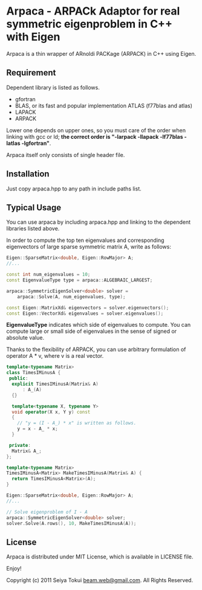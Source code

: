 Arpaca - ARPACk Adaptor for real symmetric eigenproblem in C++ with Eigen
=========================================================================

Arpaca is a thin wrapper of ARnoldi PACKage (ARPACK) in C++ using Eigen.

Requirement
-----------

Dependent library is listed as follows.

* gfortran
* BLAS, or its fast and popular implementation ATLAS (f77blas and atlas)
* LAPACK
* ARPACK

Lower one depends on upper ones, so you must care of the order when linking with
gcc or ld; **the correct order is "-larpack -llapack -lf77blas -latlas -lgfortran"**.

Arpaca itself only consists of single header file.

Installation
------------

Just copy arpaca.hpp to any path in include paths list.

Typical Usage
-------------

You can use arpaca by including arpaca.hpp and linking to the dependent libraries
listed above.

In order to compute the top ten eigenvalues and corresponding eigenvectors of
large sparse symmetric matrix A, write as follows:

```c++
Eigen::SparseMatrix<double, Eigen::RowMajor> A;
//...

const int num_eigenvalues = 10;
const EigenvalueType type = arpaca::ALGEBRAIC_LARGEST;

arpaca::SymmetricEigenSolver<double> solver =
    arpaca::Solve(A, num_eigenvalues, type);

const Eigen::MatrixXd& eigenvectors = solver.eigenvectors();
const Eigen::VectorXd& eigenvalues = solver.eigenvalues();
```

__EigenvalueType__ indicates which side of eigenvalues to compute.
You can compute large or small side of eigenvalues in the sense of signed or
absolute value.

Thanks to the flexibility of ARPACK, you can use arbitrary formulation of
operator A * v, where v is a real vector.

```c++
template<typename Matrix>
class TimesIMinusA {
 public:
  explicit TimesIMinusA(Matrix& A)
      : A_(A)
  {}

  template<typename X, typename Y>
  void operator(X x, Y y) const
  {
    // "y = (I - A_) * x" is written as follows.
    y = x - A_ * x;
  }

 private:
  Matrix& A_;
};

template<typename Matrix>
TimesIMinusA<Matrix> MakeTimesIMinusA(Matrix& A) {
  return TimesIMinusA<Matrix>(A);
}

Eigen::SparseMatrix<double, Eigen::RowMajor> A;
//...

// Solve eigenproblem of I - A
arpaca::SymmetricEigenSolver<double> solver;
solver.Solve(A.rows(), 10, MakeTimesIMinusA(A));
```

License
--------

Arpaca is distributed under MIT License, which is available in LICENSE file.


Enjoy!

Copyright (c) 2011 Seiya Tokui <beam.web@gmail.com>. All Rights Reserved.
